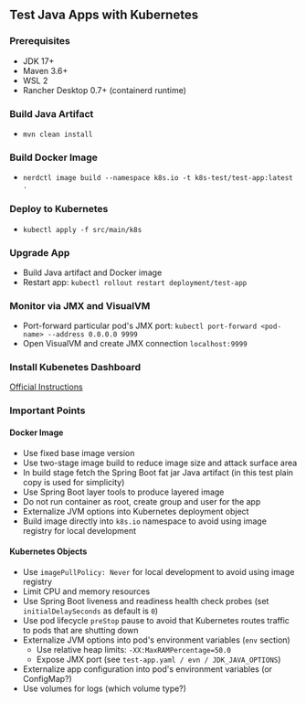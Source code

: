 ## Test Java Apps with Kubernetes

### Prerequisites
- JDK 17+
- Maven 3.6+
- WSL 2
- Rancher Desktop 0.7+ (containerd runtime)

### Build Java Artifact
- `mvn clean install`

### Build Docker Image
- `nerdctl image build --namespace k8s.io -t k8s-test/test-app:latest .`

### Deploy to Kubernetes
- `kubectl apply -f src/main/k8s`

### Upgrade App
- Build Java artifact and Docker image
- Restart app: `kubectl rollout restart deployment/test-app`

### Monitor via JMX and VisualVM
- Port-forward particular pod's JMX port: `kubectl port-forward <pod-name> --address 0.0.0.0 9999`
- Open VisualVM and create JMX connection `localhost:9999`

### Install Kubenetes Dashboard
[Official Instructions](https://kubernetes.io/docs/tasks/access-application-cluster/web-ui-dashboard/)

### Important Points

#### Docker Image
- Use fixed base image version
- Use two-stage image build to reduce image size and attack surface area
- In build stage fetch the Spring Boot fat jar Java artifact (in this test plain copy is used for simplicity)
- Use Spring Boot layer tools to produce layered image
- Do not run container as root, create group and user for the app
- Externalize JVM options into Kubernetes deployment object
- Build image directly into `k8s.io` namespace to avoid using image registry for local development

#### Kubernetes Objects
- Use `imagePullPolicy: Never` for local development to avoid using image registry
- Limit CPU and memory resources
- Use Spring Boot liveness and readiness health check probes (set `initialDelaySeconds` as default is `0`)
- Use pod lifecycle `preStop` pause to avoid that Kubernetes routes traffic to pods that are shutting down
- Externalize JVM options into pod's environment variables (`env` section)
  + Use relative heap limits: `-XX:MaxRAMPercentage=50.0`
  + Expose JMX port (see `test-app.yaml / evn / JDK_JAVA_OPTIONS`)
- Externalize app configuration into pod's environment variables (or ConfigMap?)
- Use volumes for logs (which volume type?)